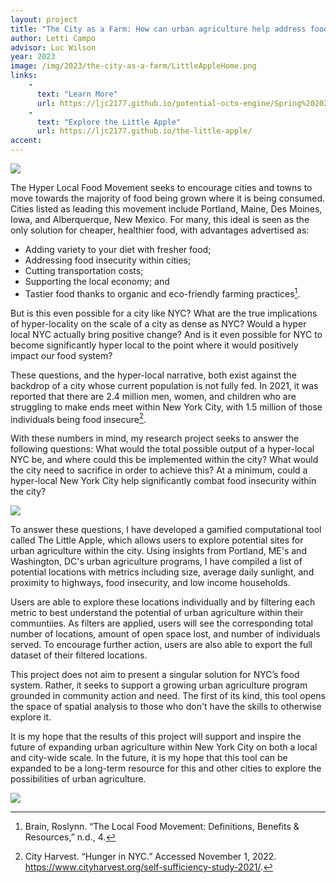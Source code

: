 ```yaml
---
layout: project
title: "The City as a Farm: How can urban agriculture help address food insecurity within New York City?"
author: Letti Campo
advisor: Luc Wilson
year: 2023
image: /img/2023/the-city-as-a-farm/LittleAppleHome.png
links:
    - 
      text: "Learn More"
      url: https://ljc2177.github.io/potential-octo-engine/Spring%202023/Colloquium/
    - 
      text: "Explore the Little Apple"
      url: https://ljc2177.github.io/the-little-apple/
accent: 
---
```

[![](/img/2023/the-city-as-a-farm/UFSkyline.png)](https://ljc2177.github.io/potential-octo-engine/Spring%202023/Colloquium/)

The Hyper Local Food Movement seeks to encourage cities and towns to move towards the majority of food being grown where it is being consumed. Cities listed as leading this movement include Portland, Maine, Des Moines, Iowa, and Alberquerque, New Mexico. For many, this ideal is seen as the only solution for cheaper, healthier food, with advantages advertised as:

- Adding variety to your diet with fresher food;
- Addressing food insecurity within cities;
- Cutting transportation costs;
- Supporting the local economy; and
- Tastier food thanks to organic and eco-friendly farming practices[^1].

But is this even possible for a city like NYC? What are the true implications of hyper-locality on
the scale of a city as dense as NYC? Would a hyper local NYC actually bring positive change? And is it even possible for NYC to become significantly hyper local to the point where it would positively impact our food system?

These questions, and the hyper-local narrative, both exist against the backdrop of a city whose current population is not fully fed. In 2021, it was reported that there are 2.4 million men, women, and children who are struggling to make ends meet within New York City, with 1.5 million of those individuals being food insecure[^2].

With these numbers in mind, my research project seeks to answer the following questions: What would the total possible output of a hyper-local NYC be, and where could this be implemented within the city? What would the city need to sacrifice in order to achieve this? At a minimum, could a hyper-local New York City help significantly combat food insecurity within the city?

[![](/img/2023/the-city-as-a-farm/TheLittleApple.png)](https://ljc2177.github.io/the-little-apple/#/)

To answer these questions, I have developed a gamified computational tool called The Little Apple, which allows users to explore potential sites for urban agriculture within the city. Using insights from Portland, ME's and Washington, DC's urban agriculture programs, I have compiled a list of potential locations with metrics including size, average daily sunlight, and proximity to highways, food insecurity, and low income households.

Users are able to explore these locations individually and by filtering each metric to best understand the potential of urban agriculture within their communtiies. As filters are applied, users will see the corresponding total number of locations, amount of open space lost, and number of individuals served. To encourage further action, users are also able to export the full dataset of their filtered locations.

This project does not aim to present a singular solution for NYC’s food system. Rather, it seeks to support a growing urban agriculture program grounded in community action and need. The first of its kind, this tool opens the space of spatial analysis to those who don't have the skills to otherwise explore it.

It is my hope that the results of this project will support and inspire the future of expanding urban agriculture within New York City on both a local and city-wide scale. In the future, it is my hope that this tool can be expanded to be a long-term resource for this and other cities to explore the possibilities of urban agriculture.

[![](/img/2023/the-city-as-a-farm/VSkyline.png)](https://ljc2177.github.io/potential-octo-engine/Spring%202023/Colloquium/)

[^1]: Brain, Roslynn. “The Local Food Movement: Definitions, Benefits & Resources,” n.d., 4.
[^2]: City Harvest. “Hunger in NYC.” Accessed November 1, 2022. https://www.cityharvest.org/self-sufficiency-study-2021/.